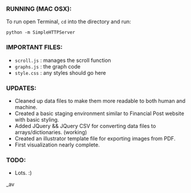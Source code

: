 ### RUNNING (MAC OSX):

To run open Terminal, `cd` into the directory and run:
	
	python -m SimpleHTTPServer

### IMPORTANT FILES:

- `scroll.js` : manages the scroll function
- `graphs.js` : the graph code
- `style.css` : any styles should go here


### UPDATES:

- Cleaned up data files to make them more readable to both human and machine.
- Created a basic staging environment similar to Financial Post website with basic styling.
- Added JQuery && JQuery CSV for converting data files to arrays/dictionaries. (working)
- Created an illustrator template file for exporting images from PDF.
- First visualization nearly complete.


### TODO: 

- Lots. :)




_av